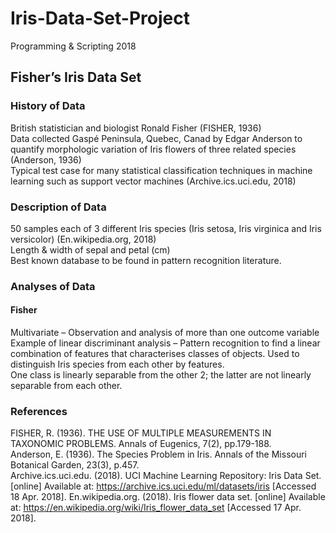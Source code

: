 # Iris-Data-Set-Project
Programming &amp; Scripting 2018

## Fisher’s Iris Data Set

### History of Data
British statistician and biologist Ronald Fisher (FISHER, 1936)\
Data collected Gaspé Peninsula, Quebec, Canad by Edgar Anderson to quantify morphologic variation of Iris flowers of three related species (Anderson, 1936)\
Typical test case for many statistical classification techniques in machine learning such as support vector machines (Archive.ics.uci.edu, 2018)

### Description of Data
50 samples each of 3 different Iris species (Iris setosa, Iris virginica and Iris versicolor) (En.wikipedia.org, 2018)\
Length & width of sepal and petal (cm)\
Best known database to be found in pattern recognition literature.

### Analyses of Data
#### Fisher
Multivariate – Observation and analysis of more than one outcome variable\
Example of linear discriminant analysis – Pattern recognition to find a linear combination of features that characterises classes of objects. Used to distinguish Iris species from each other by features.\
One class is linearly separable from the other 2; the latter are not linearly separable from each other. 

### References
FISHER, R. (1936). THE USE OF MULTIPLE MEASUREMENTS IN TAXONOMIC PROBLEMS. Annals of Eugenics, 7(2), pp.179-188.\
Anderson, E. (1936). The Species Problem in Iris. Annals of the Missouri Botanical Garden, 23(3), p.457.\
Archive.ics.uci.edu. (2018). UCI Machine Learning Repository: Iris Data Set. [online] Available at: https://archive.ics.uci.edu/ml/datasets/iris [Accessed 18 Apr. 2018].
En.wikipedia.org. (2018). Iris flower data set. [online] Available at: https://en.wikipedia.org/wiki/Iris_flower_data_set [Accessed 17 Apr. 2018].
